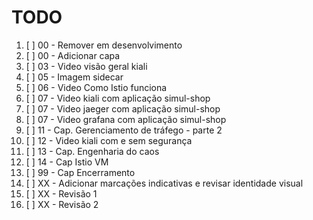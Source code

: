 # TODO

1. [ ] 00 - Remover em desenvolvimento
2. [ ] 00 - Adicionar capa
3. [ ] 03 - Video visão geral kiali
4. [ ] 05 - Imagem sidecar
5. [ ] 06 - Video Como Istio funciona
6. [ ] 07 - Video kiali com aplicação simul-shop
7. [ ] 07 - Video jaeger com aplicação simul-shop
8. [ ] 07 - Video grafana com aplicação simul-shop
9. [ ] 11 - Cap. Gerenciamento de tráfego - parte 2
10. [ ] 12 - Video kiali com e sem segurança
11. [ ] 13 - Cap. Engenharia do caos
12. [ ] 14 - Cap Istio VM
13. [ ] 99 - Cap Encerramento
14. [ ] XX - Adicionar marcações indicativas e revisar identidade visual
15. [ ] XX - Revisão 1
16. [ ] XX - Revisão 2